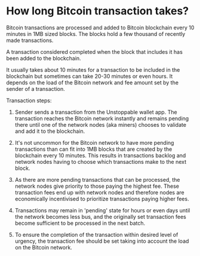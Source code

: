 # How long Bitcoin transaction takes?

Bitcoin transactions are processed and added to Bitcoin blockchain every 10 minutes in 1MB sized blocks. The blocks hold a few thousand of recently made transactions. 

A transaction considered completed when the block that includes it has been added to the blockchain.

It usually takes about 10 minutes for a transaction to be included in the blockchain but sometimes can take 20-30 minutes or even hours. It depends on the load of the Bitcoin network and fee amount set by the sender of a transaction.

Transaction steps:

1. Sender sends a transaction from the Unstoppable wallet app. The transaction reaches the Bitcoin network instantly and remains pending there until one of the network nodes (aka miners) chooses to validate and add it to the blockchain.
   
2. It's not uncommon for the Bitcoin network to have more pending transactions than can fit into 1MB blocks that are created by the blockchain every 10 minutes. This results in transactions backlog and network nodes having to choose which transactions make to the next block.
   
3. As there are more pending transactions that can be processed, the network nodes give priority to those paying the highest fee. These transaction fees end up with network nodes and therefore nodes are economically incentivised to prioritize transactions paying higher fees.

4. Transactions may remain in 'pending' state for hours or even days until the network becomes less bus, and the originally set transaction fees become sufficient to be processed in the next batch.
   
5. To ensure the completion of the transaction within desired level of urgency, the transaction fee should be set taking into account the load on the Bitcoin network.

